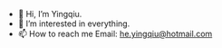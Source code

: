 - 👋 Hi, I’m Yingqiu. 
- 👀 I’m interested in everything. 
- 📫 How to reach me Email: he.yingqiu@hotmail.com

<!---
heyingqiu/heyingqiu is a ✨ special ✨ repository because its `README.md` (this file) appears on your GitHub profile.
You can click the Preview link to take a look at your changes.
--->
